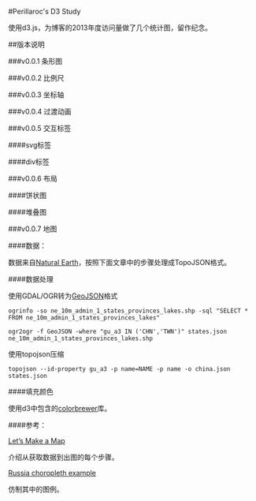 #Perillaroc's D3 Study

使用d3.js，为博客的2013年度访问量做了几个统计图，留作纪念。

##版本说明

###v0.0.1 条形图

###v0.0.2 比例尺

###v0.0.3 坐标轴

###v0.0.4 过渡动画

###v0.0.5 交互标签

####svg标签

####div标签

###v0.0.6 布局

####饼状图

####堆叠图

###v0.0.7 地图

####数据：

数据来自[Natural Earth](http://www.naturalearthdata.com/)，按照下面文章中的步骤处理成TopoJSON格式。

####数据处理

使用GDAL/OGR转为[GeoJSON](http://geojson.org/)格式

```
ogrinfo -so ne_10m_admin_1_states_provinces_lakes.shp -sql "SELECT * FROM ne_10m_admin_1_states_provinces_lakes"

ogr2ogr -f GeoJSON -where "gu_a3 IN ('CHN','TWN')" states.json ne_10m_admin_1_states_provinces_lakes.shp
```

使用topojson压缩

```
topojson --id-property gu_a3 -p name=NAME -p name -o china.json states.json
```

####填充颜色

使用d3中包含的[colorbrewer](http://colorbrewer2.org/)库。

####参考：

[Let’s Make a Map](http://bost.ocks.org/mike/map/)

介绍从获取数据到出图的每个步骤。

[Russia choropleth example](http://bl.ocks.org/KoGor/5685876)

仿制其中的图例。